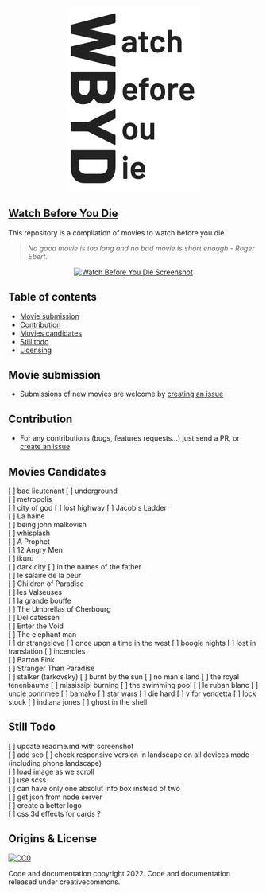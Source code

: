 <p align="center">
  <a href="https://watchbeforeyoudie.com/">
    <img src="logo.png" alt="Watch Before You Die Logo" width="267" height="372">
  </a>
</p>

## [Watch Before You Die](https://watchbeforeyoudie.com) 
This repository is a compilation of movies to watch before you die.   
> *No good movie is too long and no bad movie is short enough - Roger Ebert.*

<p align="center">
  <a href="https://watchbeforeyoudie.com/">
    <img src="screenhot.png" alt="Watch Before You Die Screenshot" width="267" height="372">
  </a>
</p>

## Table of contents

- [Movie submission](#movie-submission)  
- [Contribution](#contribution)  
- [Movies candidates](#movies-candidates)
- [Still todo](#Still-todo)  
- [Licensing](#Licensing)  

## Movie submission 
* Submissions of new movies are welcome by [creating an issue](https://github.com/ngermeau/watch_before_you_die/issues/new)

## Contribution
* For any contributions (bugs, features requests...) just send a PR, or [create an issue](https://github.com/ngermeau/watch_before_you_die/issues/new)

## Movies Candidates
[ ] bad lieutenant
[ ] underground  
[ ] metropolis  
[ ] city of god 
[ ] lost highway
[ ] Jacob's Ladder  
[ ] La haine   
[ ] being john malkovish  
[ ] whisplash   
[ ] A Prophet  
[ ] 12 Angry Men   
[ ] ikuru  
[ ] dark city 
[ ] in the names of the father  
[ ] le salaire de la peur  
[ ] Children of Paradise  
[ ] les Valseuses   
[ ] la grande bouffe  
[ ] The Umbrellas of Cherbourg  
[ ] Delicatessen  
[ ] Enter the Void  
[ ] The elephant man   
[ ] dr strangelove
[ ] once upon a time in the west 
[ ] boogie nights 
[ ] lost in translation
[ ] incendies   
[ ] Barton Fink  
[ ] Stranger Than Paradise  
[ ] stalker (tarkovsky)
[ ] burnt by the sun 
[ ] no man's land 
[ ] the royal tenenbaums 
[ ] mississipi burning 
[ ] the swimming pool
[ ] le ruban blanc
[ ] uncle bonnmee 
[ ] bamako
[ ] star wars 
[ ] die hard 
[ ] v for vendetta 
[ ] lock stock 
[ ] indiana jones 
[ ] ghost in the shell

## Still Todo
[ ] update readme.md with screenshot  
[ ] add seo 
[ ] check responsive version in landscape on all devices mode (including phone landscape)  
[ ] load image as we scroll    
[ ] use scss  
[ ] can have only one absolut info box instead of two  
[ ] get json from node server   
[ ] create a better logo   
[ ] css 3d effects for cards ?  

## Origins & License

[![CC0](http://mirrors.creativecommons.org/presskit/buttons/88x31/svg/cc-zero.svg)](https://creativecommons.org/publicdomain/zero/1.0/)

Code and documentation copyright 2022. Code and documentation released under creativecommons.
